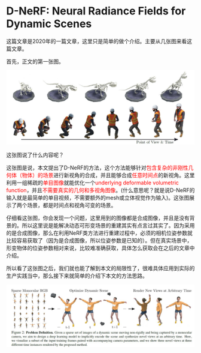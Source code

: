# D-NeRF: Neural Radiance Fields for Dynamic Scenes

这篇文章是2020年的一篇文章，这里只是简单的做个介绍。主要从几张图来看这篇文章。

首先，正文的第一张图。

![f1-abstract](./images/f1-abstract.JPG)

这张图说了什么内容呢？

这张图是说，本文提出了D-NeRF的方法，这个方法能够针对<font color='red'>包含复杂的非刚性几何体（物体）的场景</font>进行新视角的合成，并且能够合成<font color='red'>任意时间点</font>的新视角。这里利用一组稀疏的<font color='red'>单目图像</font>就能优化一个<font color='red'>underlying deformable volumetric function</font>，并且<font color='red'>不需要真实的几何和多视角图像</font>。(什么意思呢？就是说D-NeRF的输入就是最简单的单目视频，不需要额外的mesh或立体视觉作为输入)。这张图展示了两个场景，都是时间点和视角可变的场景。

仔细看这张图，你会发现一个问题，这里用到的图像都是合成图像，并且是没有背景的。所以这里说是能解决动态可形变场景的重建其实有点言过其实了。因为采用的是合成图像，那么在利用NeRF类方法进行重建过程中，必须的相机位姿参数就比较容易获取了（因为是合成图像，所以位姿参数是已知的）。但在真实场景中，形变物体的位姿参数相对来说，比较难准确获取，具体怎么获取会在之后的文章中介绍。

所以看了这张图之后，我们就也能了解到本文的局限性了，很难具体应用到实际的生产实践当中，那么接下来就简单的介绍下本文的方法思路。


![f2-problem-definition](./images/f2-problem-definition.JPG)


